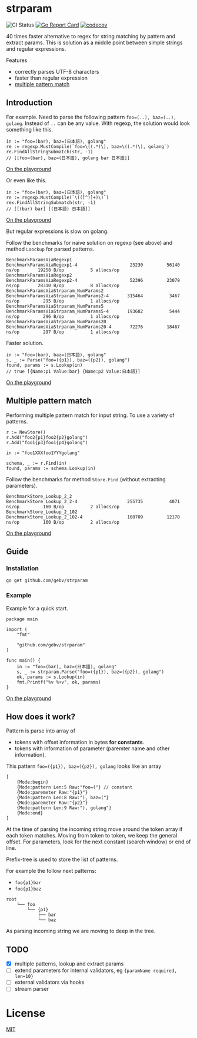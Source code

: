 # strparam

![CI Status](https://github.com/gebv/strparam/workflows/Go/badge.svg)
[![Go Report Card](https://goreportcard.com/badge/github.com/gebv/strparam)](https://goreportcard.com/report/github.com/gebv/strparam)
[![codecov](https://codecov.io/gh/gebv/strparam/branch/master/graph/badge.svg)](https://codecov.io/gh/gebv/strparam)

40 times faster аlternative to regex for string matching by pattern and extract params. This is solution as a middle point between simple strings and regular expressions.

Features
* correctly parses UTF-8 characters
* faster than regular expression
* [multiple pattern match](#multiple-pattern-match)

## Introduction

For example. Need to parse the following pattern `foo=(..), baz=(..), golang`. Instead of `..` can be any value.
With regexp, the solution would look something like this.

```golang
in := "foo=(bar), baz=(日本語), golang"
re := regexp.MustCompile(`foo=\((.*)\), baz=\((.*)\), golang`)
re.FindAllStringSubmatch(str, -1)
// [[foo=(bar), baz=(日本語), golang bar 日本語]]
```
[On the playground](https://play.golang.org/p/_ENJU_Mjnty)

Or even like this.

```golang
in := "foo=(bar), baz=(日本語), golang"
re := regexp.MustCompile(`\(([^)]+)\)`)
rex.FindAllStringSubmatch(str, -1)
// [[(bar) bar] [(日本語) 日本語]]
```
[On the playground](https://play.golang.org/p/SSpy7iiINow)

But regular expressions is slow on golang.

Follow the benchmarks for naive solution on regexp (see above) and method `Loockup` for parsed patterns.

```
BenchmarkParamsViaRegexp1
BenchmarkParamsViaRegexp1-4                	   23230	     56140 ns/op	   19258 B/op	       5 allocs/op
BenchmarkParamsViaRegexp2
BenchmarkParamsViaRegexp2-4                	   52396	     23079 ns/op	   28310 B/op	       8 allocs/op
BenchmarkParamsViaStrparam_NumParams2
BenchmarkParamsViaStrparam_NumParams2-4    	  315464	      3467 ns/op	     295 B/op	       1 allocs/op
BenchmarkParamsViaStrparam_NumParams5
BenchmarkParamsViaStrparam_NumParams5-4    	  193682	      5444 ns/op	     296 B/op	       1 allocs/op
BenchmarkParamsViaStrparam_NumParams20
BenchmarkParamsViaStrparam_NumParams20-4   	   72276	     18467 ns/op	     297 B/op	       1 allocs/op
```

Faster solution.

```golang
in := "foo=(bar), baz=(日本語), golang"
s, _ := Parse("foo=({p1}), baz=({p2}), golang")
found, params := s.Lookup(in)
// true [{Name:p1 Value:bar} {Name:p2 Value:日本語}]
```

[On the playground](https://play.golang.org/p/wOS1TUMnl38)

## Multiple pattern match

Performing multiple pattern match for input string. To use a variety of patterns.

```golang
r := NewStore()
r.Add("foo2{p1}foo2{p2}golang")
r.Add("foo1{p3}foo1{p4}golang")

in := "foo1XXXfoo1YYYgolang"

schema, _ := r.Find(in)
found, params := schema.Lookup(in)
```

Follow the benchmarks for method `Store.Find` (without extracting parameters).

```
BenchmarkStore_Lookup_2_2
BenchmarkStore_Lookup_2_2-4                	  255735	      4071 ns/op	     160 B/op	       2 allocs/op
BenchmarkStore_Lookup_2_102
BenchmarkStore_Lookup_2_102-4              	  108709	     12170 ns/op	     160 B/op	       2 allocs/op
```

[On the playground](https://play.golang.org/p/h6u4BHGTsa0)

## Guide

### Installation

```
go get github.com/gebv/strparam
```

### Example

Example for a quick start.

```golang
package main

import (
	"fmt"

	"github.com/gebv/strparam"
)

func main() {
	in := "foo=(bar), baz=(日本語), golang"
	s, _ := strparam.Parse("foo=({p1}), baz=({p2}), golang")
	ok, params := s.Lookup(in)
    fmt.Printf("%v %+v", ok, params)
}

```

[On the playground](https://play.golang.org/p/wOS1TUMnl38)

## How does it work?

Pattern is parse into array of
* tokens with offset information in bytes **for constants**.
* tokens with information of parameter (paremter name and other information).

This pattern `foo=({p1}), baz=({p2}), golang` looks like an array
```
[
    {Mode:begin}
    {Mode:pattern Len:5 Raw:"foo=("} // constant
    {Mode:paremeter Raw:"{p1}"}
    {Mode:pattern Len:8 Raw:"), baz=("}
    {Mode:paremeter Raw:"{p2}"}
    {Mode:pattern Len:9 Raw:"), golang"}
    {Mode:end}
]
```

At the time of parsing the incoming string move around the token array if each token matches. Moving from token to token, we keep the general offset. For parameters, look for the next constant (search window) or end of line.

Prefix-tree is used to store the list of patterns.

For example the follow next patterns:

* `foo{p1}bar`
* `foo{p1}baz`

```
root
    └── foo
        └── {p1}
	        ├── bar
	        └── baz
```

As parsing incoming string we are moving to deep in the tree.

## TODO

- [x] multiple patterns, lookup and extract params
- [ ] extend parameters for internal validators, eg `{paramName required, len=10}`
- [ ] external validators via hooks
- [ ] stream parser

# License

[MIT](LICENSE)
